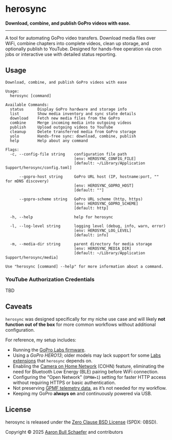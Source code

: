 # herosync

**Download, combine, and publish GoPro videos with ease.**

---

A tool for automating GoPro video transfers. Download media files over WiFi,
combine chapters into complete videos, clean up storage, and optionally publish
to YouTube. Designed for hands-free operation via cron jobs or interactive use
with detailed status reporting.

## Usage

```
Download, combine, and publish GoPro videos with ease

Usage:
  herosync [command]

Available Commands:
  status      Display GoPro hardware and storage info
  list        Show media inventory and sync state details
  download    Fetch new media files from the GoPro
  combine     Merge incoming media into outgoing videos
  publish     Upload outgoing videos to YouTube
  cleanup     Delete transferred media from GoPro storage
  yolo        Hands-free sync: download, combine, publish
  help        Help about any command

Flags:
  -c, --config-file string    configuration file path
                              [env: HEROSYNC_CONFIG_FILE]
                              [default: ~/Library/Application Support/herosync/config.toml]

      --gopro-host string     GoPro URL host (IP, hostname:port, "" for mDNS discovery)
                              [env: HEROSYNC_GOPRO_HOST]
                              [default: ""]

      --gopro-scheme string   GoPro URL scheme (http, https)
                              [env: HEROSYNC_GOPRO_SCHEME]
                              [default: http]

  -h, --help                  help for herosync

  -l, --log-level string      logging level (debug, info, warn, error)
                              [env: HEROSYNC_LOG_LEVEL]
                              [default: info]

  -m, --media-dir string      parent directory for media storage
                              [env: HEROSYNC_MEDIA_DIR]
                              [default: ~/Library/Application Support/herosync/media]

Use "herosync [command] --help" for more information about a command.
```

### YouTube Authorization Credentials

TBD

## Caveats

`herosync` was designed specifically for my niche use case and will likely **not
function out of the box** for more common workflows without additional
configuration.

For reference, my setup includes:

- Running the [GoPro Labs firmware](https://gopro.com/en/us/info/gopro-labs).
- Using a _GoPro HERO13_; older models may lack support for some
  [Labs extensions](https://gopro.github.io/labs/control/extensions/) that
  `herosync` depends on.
- Enabling the
  [Camera on Home Network](https://gopro.github.io/OpenGoPro/ble/features/cohn.html)
  (COHN) feature, eliminating the need for Bluetooth Low Energy (BLE) pairing
  before WiFi connection.
- Configuring the "Open Network" (`OPNW=1`) setting for faster HTTP access
  without requiring HTTPS or basic authentication.
- Not preserving [GPMF telemetry data](https://gopro.github.io/gpmf-parser/), as
  it’s not needed for my workflow.
- Keeping my GoPro **always on** and continuously powered via USB.

## License

herosync is released under the [Zero Clause BSD License][LICENSE] (SPDX: 0BSD).

Copyright &copy; 2025 [Aaron Bull Schaefer][EMAIL] and contributors

[LICENSE]: https://github.com/EarthmanMuons/herosync/blob/main/LICENSE
[EMAIL]: mailto:aaron@elasticdog.com
